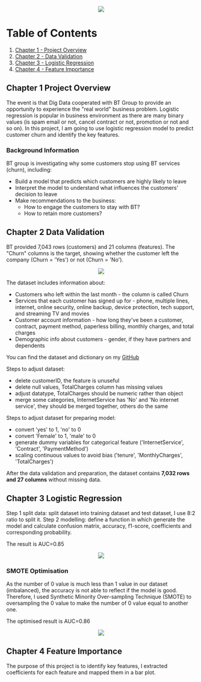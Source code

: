<p align = "center">
<img src="https://github.com/xiangivyli/Data-Science-Porfolio/blob/main/BT%20Customer%20Churn%20Prediction/Image/BT%20Logo.jpg">
</p>


# Table of Contents
1. [Chapter 1 - Project Overview](#ch1)
2. [Chapter 2 - Data Validation](#ch2)
3. [Chapter 3 - Logistic Regression](#ch3)
4. [Chapter 4 - Feature Importance](#ch4)

<a id = "ch1"></a>
## Chapter 1 Project Overview
The event is that Dig Data cooperated with BT Group to provide an opportunity to experience the "real world" business problem. Logistic regression is popular in business environment as there are many binary values (is spam email or not, cancel contract or not, promotion or not and so on). In this project, I am going to use logistic regression model to predict customer churn and identify the key features.

### Background Information
BT group is investigating why some customers stop using BT services (churn), including:
- Build a model that predicts which customers are highly likely to leave 
- Interpret the model to understand what influences the customers' decision to leave
- Make recommendations to the business:
  - How to engage the customers to stay with BT?
  - How to retain more customers?


<a id = "ch2"></a>
## Chapter 2 Data Validation
BT provided 7,043 rows (customers) and 21 columns (features). The "Churn" columns is the target, showing whether the customer left the company (Churn = 'Yes') or not (Churn = 'No').
<p align = "center">
<img src="https://github.com/xiangivyli/Data-Science-Porfolio/blob/main/BT%20Customer%20Churn%20Prediction/Image/Data%20Snapshot.jpg">
</p>
The dataset includes information about:

- Customers who left within the last month - the column is called Churn
- Services that each customer has signed up for - phone, multiple lines, internet, online security, online backup, device protection, tech support, and streaming TV and movies
- Customer account information - how long they've been a customer, contract, payment method, paperless billing, monthly charges, and total charges
- Demographic info about customers - gender, if they have partners and dependents

You can find the dataset and dictionary on my [GitHub](https://github.com/xiangivyli/Data-Science-Porfolio/tree/main/BT%20Customer%20Churn%20Prediction/Data)

Steps to adjust dataset:

- delete customerID, the feature is unuseful
- delete null values, TotalCharges column has missing values
- adjust datatype, TotalCharges should be numeric rather than object
- merge some categories, InternetService has 'No' and 'No internet service', they should be merged together, others do the same

Steps to adjust dataset for preparing model:

- convert 'yes' to 1, 'no' to 0
- convert 'Female' to 1, 'male' to 0
- generate dummy variables for categorical feature ('InternetService', 'Contract', 'PaymentMethod')
- scaling continuous values to avoid bias ('tenure', 'MonthlyCharges', 'TotalCharges')

After the data validation and preparation, the dataset contains **7,032 rows and 27 columns** without missing data.

<a id = "ch3"></a>
## Chapter 3 Logistic Regression

Step 1 split data: split dataset into training dataset and test dataset, I use 8:2 ratio to split it.
Step 2 modelling: define a function in which generate the model and calculate confusion matrix, accuracy, f1-score, coefficients and corresponding probability.

The result is AUC=0.85

<p align = "center">
<img src="https://github.com/xiangivyli/Data-Science-Porfolio/blob/main/BT%20Customer%20Churn%20Prediction/Image/ROC.png">
</p>

### SMOTE Optimisation

As the number of 0 value is much less than 1 value in our dataset (imbalanced), the accuracy is not able to reflect if the model is good. Therefore, I used Synthetic Minority Over-sampling Technique (SMOTE) to oversampling the 0 value to make the number of 0 value equal to another one.

The optimised result is AUC=0.86
<p align = "center">
<img src="https://github.com/xiangivyli/Data-Science-Porfolio/blob/main/BT%20Customer%20Churn%20Prediction/Image/ROC-SMOTE.png">
</p>


<a id = "ch4"></a>
## Chapter 4 Feature Importance

The purpose of this project is to identify key features, I extracted coefficients for each feature and mapped them in a bar plot.

